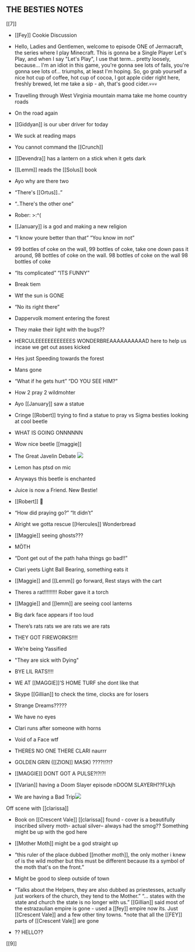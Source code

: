 ## THE BESTIES NOTES

[[7]]

-   [[Fey]] Cookie Discussion
    
-   Hello, Ladies and Gentlemen, welcome to episode ONE of Jermacraft, the series where I play Minecraft. This is gonna be a Single Player Let's Play, and when I say "Let's Play", I use that term... pretty loosely, because... I'm an idiot in this game, you're gonna see lots of fails, you're gonna see lots of... triumphs, at least I'm hoping. So, go grab yourself a nice hot cup of coffee, hot cup of cocoa, I got apple cider right here, freshly brewed, let me take a sip - ah, that's good cider.💀💀💀
    
-   Travelling through West Virginia mountain mama take me home country roads
    
-   On the road again
    
-   [[Giddyan]] is our uber driver for today
    
-   We suck at reading maps
    
-   You cannot command the [[Crunch]]
    
-   [[Devendra]] has a lantern on a stick when it gets dark
    
-   [[Lemm]] reads the [[Solus]] book
    
-   Ayo why are there two
    
-   “There's [[Ortus]]..”
    
-   “..There's the other one”
    
-   Rober: >:^(
    
-   [[January]] is a god and making a new religion
    
-   “I know youre better than that” “You know im not”
    
-   99 bottles of coke on the wall, 99 bottles of coke, take one down pass it around, 98 bottles of coke on the wall. 98 bottles of coke on the wall 98 bottles of coke
    
-   “Its complicated” “ITS FUNNY”
    
-   Break tiem
    
-   Wtf the sun is GONE
    
-   “No its right there”
    
-   Dappervolk moment entering the forest
    
-   They make their light with the bugs??
    
-   HERCULEEEEEEEEEEEES WONDERBREAAAAAAAAAAD here to help us incase we get out asses kicked
    
-   Hes just Speeding towards the forest
    
-   Mans gone
    
-   “What if he gets hurt” “DO YOU SEE HIM?”
    
-   How 2 pray 2 wildmohter
    
-   Ayo [[January]] saw a statue
    
-   Cringe [[Robert]] trying to find a statue to pray vs Sigma besties looking at cool beetle
    
-   WHAT IS GOING ONNNNNN
    
-   Wow nice beetle [[maggie]]
    
-   The Great Javelin Debate ![](https://lh6.googleusercontent.com/HUUaYaro2qh_Nq6h5XNL_CO9yf8_GUVI2fwlRwRIf2u7FC_KLvlKXGzwE0q6rLbuB6NJQYkGNCyeqVg97ZM6U1t1dFU5PbEUS9V5qYo_RvU6iVuYUdLOpcEFzgGMiRjWxhn1p8XyBAvEWVrZUA)
    
-   Lemon has ptsd on mic
    
-   Anyways this beetle is enchanted
    
-   Juice is now a Friend. New Bestie!
    
-   [[Robert]] 🧍                
    
-   “How did praying go?” “It didn’t”
    
-   Alright we gotta rescue [[Hercules]] Wonderbread 
    
-   [[Maggie]] seeing ghosts???
    
-   MÖTH
    
-   “Dont get out of the path haha things go bad!!”
    
-   Clari yeets Light Ball Bearing, something eats it
    
-   [[Maggie]] and [[Lemm]] go forward, Rest stays with the cart
    
-   Theres a rat!!!!!!!!! Rober gave it a torch
    
-   [[Maggie]] and [[lemm]] are seeing cool lanterns
    
-   Big dark face appears if too loud
    
-   There’s rats rats we are rats we are rats
    
-   THEY GOT FIREWORKS!!!!
    
-   We’re being Yassified
    
-   "They are sick with Dying"
    
-   BYE LIL RATS!!!!
    
-   WE AT [[MAGGIE]]’S HOME TURF she dont like that
    
-   Skype [[Gillian]] to check the time, clocks are for losers
    
-   Strange Dreams?????
    
-   We have no eyes
    
-   Clari runs after someone with horns
    
-   Void of a Face wtf
    
-   THERES NO ONE THERE CLARI naurrr
    
-   GOLDEN GRIN ([[ZION]] MASK) ????!!?!?
    
-   [[MAGGIE]] DONT GOT A PULSE?!?!?!
    
-   [[Varian]] having a Doom Slayer episode nDOOM SLAYERH??FLkjh
    
-   We are having a Bad Trip![](https://lh4.googleusercontent.com/wXekmYdUSXtEYyFJZCE_WEPyw3kIC95_si3Ri9EGoGy0KcdV_JBQn49evvML5qgai9Zg7FriYLED4Y0iYMqVW5w3ACYX3MuVhQ3yzGptVeMC4QZprOk7eBAbwKlWp4zXauN7A_b_Jc65czvwTQ)
    

  
  
  
  

Off scene with [[clarissa]]

  

-   Book on [[Crescent Vale]] [[clarissa]] found - cover is a beautifully inscribed silvery moth- actual silver– always had the smog?? Something might be up with the god here
    
-   [[Mother Moth]] might be a god straight up 
    
-   “this ruler of the place dubbed [[mother moth]], the only mother i knew of is the wild mother but this must be different because its a symbol of the moth that's on the front.”
    
-   Might be good to sleep outside of town
    
-   “Talks about the Helpers, they are also dubbed as priestesses, actually just workers of the church, they tend to the Mother.” “... states with the state and church the state is no longer with us.” [[Gillian]] said most of the estrazaulian empire is gone - used a [[fey]] empire now its. Just [[Crescent Vale]] and a few other tiny towns. *note that all the [[FEY]] parts of [[Crescent Vale]] are gone
    
-   ?? HELLO??
    

[[9]]